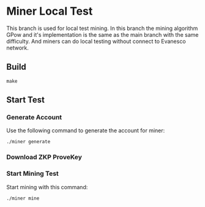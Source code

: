 # Miner Local Test

This branch is used for local test mining. In this branch the mining algorithm GPow and it's implementation is the same as the main branch with the same difficulty.
And miners can do local testing without connect to Evanesco network.

## Build
```shell
make
```

## Start Test
### Generate Account
Use the following command to generate the account for miner:
```shell
./miner generate
```

### Download ZKP ProveKey

### Start Mining Test
Start mining with this command:
```shell
./miner mine
```




